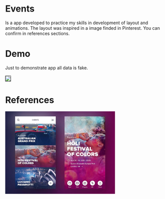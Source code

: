 # Events
Is a app developed to practice my skills in development of layout and animations. The layout was inspired in a image finded in Pinterest. You can confirm in references sections.

# Demo
Just to demonstrate app all data is fake.<br/><br/>
<img src="images/gif-events-app.gif" width="350" border="1px">

# References
<a href="https://br.pinterest.com/pin/779052435515441662/">
  <img src="images/layout.jpg" width="350">
</a>
